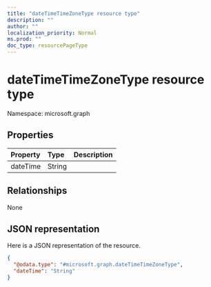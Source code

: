 ```yaml
---
title: "dateTimeTimeZoneType resource type"
description: ""
author: ""
localization_priority: Normal
ms.prod: ""
doc_type: resourcePageType
---
```


# dateTimeTimeZoneType resource type


Namespace: microsoft.graph



## Properties
|Property|Type|Description|
|:---|:---|:---|
|dateTime|String||

## Relationships
None

## JSON representation
Here is a JSON representation of the resource.
<!-- {
  "blockType": "resource",
  "@odata.type": "microsoft.graph.dateTimeTimeZoneType"
}
-->
``` json
{
  "@odata.type": "#microsoft.graph.dateTimeTimeZoneType",
  "dateTime": "String"
}
```

